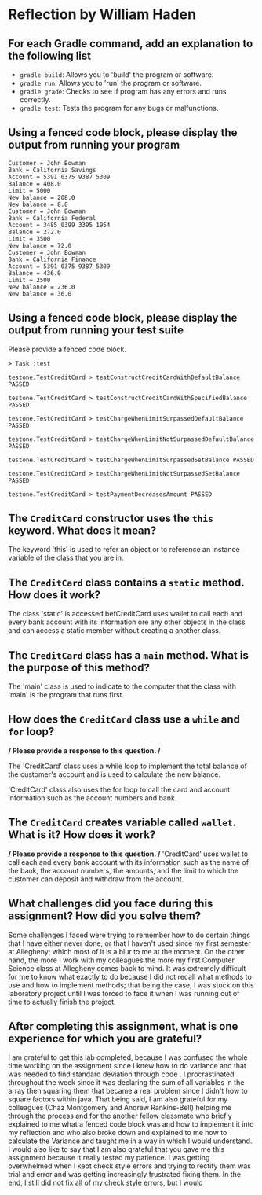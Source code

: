 # Reflection by William Haden

## For each Gradle command, add an explanation to the following list

- `gradle build`: Allows you to 'build' the program or software.
- `gradle run`: Allows you to 'run' the program or software.
- `gradle grade`: Checks to see if program has any errors and runs correctly.
- `gradle test`: Tests the program for any bugs or malfunctions.

## Using a fenced code block, please display the output from running your program


```
Customer = John Bowman
Bank = California Savings
Account = 5391 0375 9387 5309
Balance = 408.0
Limit = 5000
New balance = 208.0
New balance = 8.0
Customer = John Bowman
Bank = California Federal
Account = 3485 0399 3395 1954
Balance = 272.0
Limit = 3500
New balance = 72.0
Customer = John Bowman
Bank = California Finance
Account = 5391 0375 9387 5309
Balance = 436.0
Limit = 2500
New balance = 236.0
New balance = 36.0
```

## Using a fenced code block, please display the output from running your test suite

Please provide a fenced code block.

```
> Task :test

testone.TestCreditCard > testConstructCreditCardWithDefaultBalance PASSED

testone.TestCreditCard > testConstructCreditCardWithSpecifiedBalance PASSED

testone.TestCreditCard > testChargeWhenLimitSurpassedDefaultBalance PASSED

testone.TestCreditCard > testChargeWhenLimitNotSurpassedDefaultBalance PASSED

testone.TestCreditCard > testChargeWhenLimitSurpassedSetBalance PASSED

testone.TestCreditCard > testChargeWhenLimitNotSurpassedSetBalance PASSED

testone.TestCreditCard > testPaymentDecreasesAmount PASSED

```

## The `CreditCard` constructor uses the `this` keyword. What does it mean?

The keyword 'this' is used to refer an object or to reference an instance variable
of the class that you are in.

## The `CreditCard` class contains a `static` method. How does it work?

The class 'static' is accessed befCreditCard uses wallet to call each and every bank account with its information
ore any other objects in the class and can
access a static member without creating a another class.

## The `CreditCard` class has a `main` method. What is the purpose of this method?

The 'main' class is used to indicate to the computer that the class with 'main'
is the program that runs first.

## How does the `CreditCard` class use a `while` and `for` loop?

**/ Please provide a response to this question. /**

The 'CreditCard' class uses a while loop to implement the total balance of the
customer's account and is used to calculate the new balance.

'CreditCard' class also uses the for loop to call the card and account information
such as the account numbers and bank.

## The `CreditCard` creates variable called `wallet`. What is it? How does it work?

**/ Please provide a response to this question. /**
'CreditCard' uses wallet to call each and every bank account with its information
such as the name of the bank, the account numbers, the amounts, and the limit
to which the customer can deposit and withdraw from the account.


## What challenges did you face during this assignment? How did you solve them?

Some challenges I faced were trying to remember how to do certain things
that I have either never done, or that I haven't used since my first semester
at Allegheny; which most of it is a blur to me at the moment. On the other hand,
the more I work with my colleagues the more my first Computer Science class at
Allegheny comes back to mind. It was extremely difficult for me to know what
exactly to do because I did not recall what methods to use and how to implement
methods; that being the case, I was stuck on this laboratory project until I was
forced to face it when I was running out of time to actually finish the project.

## After completing this assignment, what is one experience for which you are grateful?

I am grateful to get this lab completed, because I was confused the whole
time working on the assignment since I knew how to do variance and that was
needed to find standard deviation through code . I  procrastinated throughout the
week since it was declaring the sum of all variables in the array then squaring
them that became a real problem since I didn't how to square factors within java. 
That being said, I am also grateful for my colleagues (Chaz Montgomery and Andrew
Rankins-Bell) helping me through the process and for the another fellow classmate
who briefly explained to me what a fenced code block was and how to implement it
into my reflection and who also broke down and explained to me how to calculate
the Variance and taught me in a way in which I would understand. I would also like to
say that I am also grateful that you gave me this assignment because it really tested
my patience. I was getting overwhelmed when I kept check style errors and trying to
rectify them was trial and error and was getting increasingly frustrated fixing them.
In the end, I still did not fix all of my check style errors, but I would
